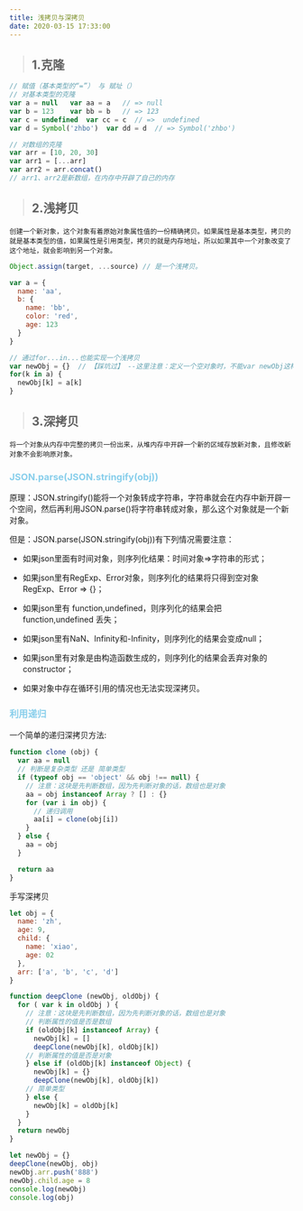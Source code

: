 ```yaml
---
title: 浅拷贝与深拷贝
date: 2020-03-15 17:33:00
---
```


> ## 1.克隆
```js
// 赋值（基本类型的“=”） 与 赋址（）
// 对基本类型的克隆
var a = null   var aa = a   // => null
var b = 123    var bb = b   // => 123
var c = undefined  var cc = c  // =>  undefined
var d = Symbol('zhbo')  var dd = d  // => Symbol('zhbo')

// 对数组的克隆
var arr = [10, 20, 30]
var arr1 = [...arr]
var arr2 = arr.concat()
// arr1、arr2是新数组，在内存中开辟了自己的内存

```

> ## 2.浅拷贝

<code>创建一个新对象，这个对象有着原始对象属性值的一份精确拷贝。如果属性是基本类型，拷贝的就是基本类型的值，如果属性是引用类型，拷贝的就是内存地址，所以如果其中一个对象改变了这个地址，就会影响到另一个对象。</code>
```js
Object.assign(target, ...source) // 是一个浅拷贝。
```
```js
var a = {
  name: 'aa',
  b: {
    name: 'bb',
    color: 'red',
    age: 123
  }
}

// 通过for...in...也能实现一个浅拷贝
var newObj = {}  // 【踩坑过】 --这里注意：定义一个空对象时，不能var newObj这样声明，而要把={}也加上。
for(k in a) {
  newObj[k] = a[k]
}

```

> ## 3.深拷贝

<code>将一个对象从内存中完整的拷贝一份出来，从堆内存中开辟一个新的区域存放新对象，且修改新对象不会影响原对象。</code>

### <font color="skyblue">JSON.parse(JSON.stringify(obj))</font>

原理：JSON.stringify()能将一个对象转成字符串，字符串就会在内存中新开辟一个空间，然后再利用JSON.parse()将字符串转成对象，那么这个对象就是一个新对象。

但是：JSON.parse(JSON.stringify(obj))有下列情况需要注意：

+ 如果json里面有时间对象，则序列化结果：时间对象=>字符串的形式；

+ 如果json里有RegExp、Error对象，则序列化的结果将只得到空对象 RegExp、Error => {}；

+ 如果json里有 function,undefined，则序列化的结果会把 function,undefined 丢失；

+ 如果json里有NaN、Infinity和-Infinity，则序列化的结果会变成null；

+ 如果json里有对象是由构造函数生成的，则序列化的结果会丢弃对象的 constructor；

+ 如果对象中存在循环引用的情况也无法实现深拷贝。

### <font color="skyblue">利用递归</font>

一个简单的递归深拷贝方法:
```js
function clone (obj) {
  var aa = null
  // 判断是复杂类型 还是 简单类型
  if (typeof obj == 'object' && obj !== null) {
    // 注意：这块是先判断数组，因为先判断对象的话，数组也是对象
    aa = obj instanceof Array ? [] : {}
    for (var i in obj) {
      // 递归调用
      aa[i] = clone(obj[i])
    }
  } else {
    aa = obj
  }

  return aa
}
```

手写深拷贝
```js
let obj = {
  name: 'zh',
  age: 9,
  child: {
    name: 'xiao',
    age: 02
  },
  arr: ['a', 'b', 'c', 'd']
}

function deepClone (newObj, oldObj) {
  for ( var k in oldObj ) {
    // 注意：这块是先判断数组，因为先判断对象的话，数组也是对象
    // 判断属性的值是否是数组
    if (oldObj[k] instanceof Array) {
      newObj[k] = []
      deepClone(newObj[k], oldObj[k])
    // 判断属性的值是否是对象
    } else if (oldObj[k] instanceof Object) {
      newObj[k] = {}
      deepClone(newObj[k], oldObj[k])
    // 简单类型
    } else {
      newObj[k] = oldObj[k]
    }
  }
  return newObj
}

let newObj = {}
deepClone(newObj, obj)
newObj.arr.push('888')
newObj.child.age = 8
console.log(newObj)
console.log(obj)
```
